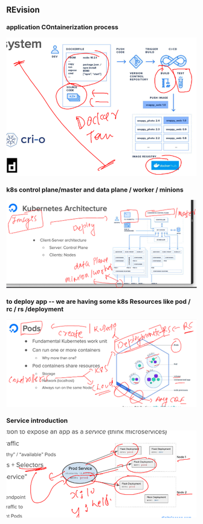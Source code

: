 ## REvision 

### application COntainerization process 

<img src="appc.png">

### k8s control plane/master and data plane / worker / minions 

<img src="k8s.png">

### to deploy app -- we are having some k8s Resources like pod / rc / rs /deployment 

<img src="dep.png">

### Service introduction 

<img src="svc.png">

